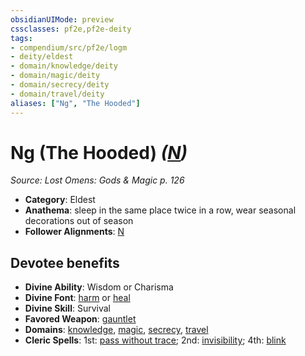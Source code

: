 ```yaml
---
obsidianUIMode: preview
cssclasses: pf2e,pf2e-deity
tags:
- compendium/src/pf2e/logm
- deity/eldest
- domain/knowledge/deity
- domain/magic/deity
- domain/secrecy/deity
- domain/travel/deity
aliases: ["Ng", "The Hooded"]
---
```

# Ng (The Hooded) *([N](rules/traits/n-b1.md "Neutral Alignment Trait"))*  
*Source: Lost Omens: Gods & Magic p. 126*  

- **Category**: Eldest
- **Anathema**: sleep in the same place twice in a row, wear seasonal decorations out of season
- **Follower Alignments**: [N](rules/traits/n-b1.md "Neutral Alignment Trait")

## Devotee benefits

- **Divine Ability**: Wisdom or Charisma
- **Divine Font**: [harm](compendium/spells/harm.md) or [heal](compendium/spells/heal.md)
- **Divine Skill**: Survival
- **Favored Weapon**: [gauntlet](compendium/equipment/items/gauntlet.md)
- **Domains**: [knowledge](compendium/setting/domains.md#Knowledge), [magic](compendium/setting/domains.md#Magic), [secrecy](compendium/setting/domains.md#Secrecy), [travel](compendium/setting/domains.md#Travel)
- **Cleric Spells**: 1st: [pass without trace](compendium/spells/pass-without-trace.md); 2nd: [invisibility](compendium/spells/invisibility.md); 4th: [blink](compendium/spells/blink.md)